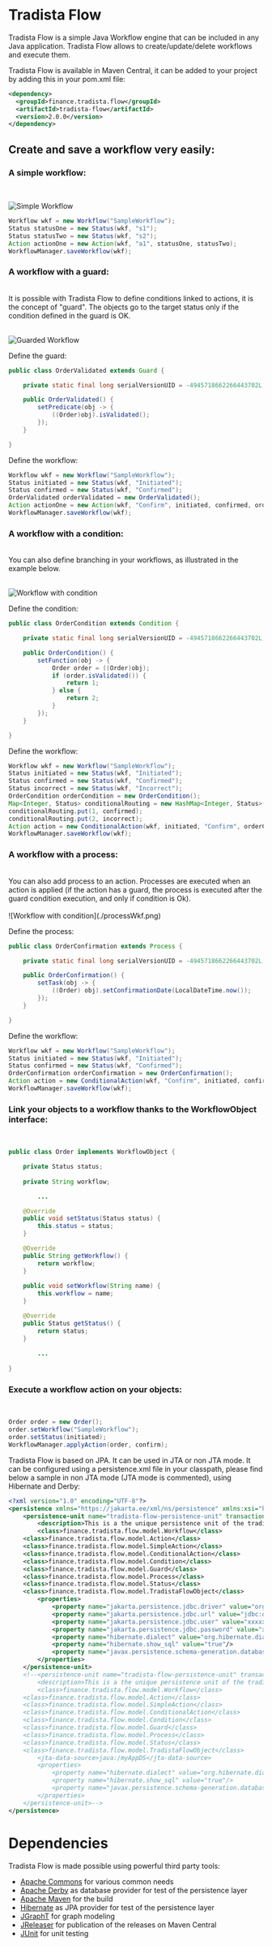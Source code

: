 # Tradista Flow

Tradista Flow is a simple Java Workflow engine that can be included in any Java application.
Tradista Flow allows to create/update/delete workflows and execute them.

Tradista Flow is available in Maven Central, it can be added to your project by adding this in your pom.xml file:

```xml
<dependency>
  <groupId>finance.tradista.flow</groupId>
  <artifactId>tradista-flow</artifactId>
  <version>2.0.0</version>
</dependency>
```

## Create and save a workflow very easily:


### A simple workflow:
<br/>

![Simple Workflow](./simpleWkf.png)

```java
Workflow wkf = new Workflow("SampleWorkflow");
Status statusOne = new Status(wkf, "s1");
Status statusTwo = new Status(wkf, "s2");
Action actionOne = new Action(wkf, "a1", statusOne, statusTwo);
WorkflowManager.saveWorkflow(wkf);
```

### A workflow with a guard:
<br/>
It is possible with Tradista Flow to define conditions linked to actions, it is the concept of "guard".
The objects go to the target status only if the condition defined in the guard is OK.
<br/>
<br/>

![Guarded Workflow](./guardedWkf.png)

Define the guard: 
```java
public class OrderValidated extends Guard {

	private static final long serialVersionUID = -4945718662266443702L;

	public OrderValidated() {
		setPredicate(obj -> {
			((Order)obj).isValidated();
		});
	}

}
```
Define the workflow:

```java
Workflow wkf = new Workflow("SampleWorkflow");
Status initiated = new Status(wkf, "Initiated");
Status confirmed = new Status(wkf, "Confirmed");
OrderValidated orderValidated = new OrderValidated();
Action actionOne = new Action(wkf, "Confirm", initiated, confirmed, orderValidated);
WorkflowManager.saveWorkflow(wkf);
```

### A workflow with a condition:
<br/>
You can also define branching in your workflows, as illustrated in the example below.
<br/>
<br/>

![Workflow with condition](./condWkf.png)

Define the condition:

```java
public class OrderCondition extends Condition {

	private static final long serialVersionUID = -4945718662266443702L;

	public OrderCondition() {
		setFunction(obj -> {
			Order order = ((Order)obj);
			if (order.isValidated()) {
				return 1;
			} else {
				return 2;
			}			
		});
	}

}
```

Define the workflow:

```java
Workflow wkf = new Workflow("SampleWorkflow");
Status initiated = new Status(wkf, "Initiated");
Status confirmed = new Status(wkf, "Confirmed");
Status incorrect = new Status(wkf, "Incorrect");
OrderCondition orderCondition = new OrderCondition();
Map<Integer, Status> conditionalRouting = new HashMap<Integer, Status>();
conditionalRouting.put(1, confirmed);
conditionalRouting.put(2, incorrect);
Action action = new ConditionalAction(wkf, initiated, "Confirm", orderCondition, conditionalRouting, confirmed, incorrect);
WorkflowManager.saveWorkflow(wkf);
```
### A workflow with a process:
<br/>
You can also add process to an action. Processes are executed when an action is applied (if the action has a guard, the process is executed after the guard condition execution, and only if condition is Ok).
<br/>
<br/>
![Workflow with condition](./processWkf.png)

Define the process: 
```java
public class OrderConfirmation extends Process {

	private static final long serialVersionUID = -4945718662266443702L;

	public OrderConfirmation() {
		setTask(obj -> {
			((Order) obj).setConfirmationDate(LocalDateTime.now());
		});
	}

}
```
Define the workflow:

```java
Workflow wkf = new Workflow("SampleWorkflow");
Status initiated = new Status(wkf, "Initiated");
Status confirmed = new Status(wkf, "Confirmed");
OrderConfirmation orderConfirmation = new OrderConfirmation();
Action action = new ConditionalAction(wkf, "Confirm", initiated, confirmed, orderConfirmation);
WorkflowManager.saveWorkflow(wkf);
```
### Link your objects to a workflow thanks to the WorkflowObject interface:
<br/>

```java
public class Order implements WorkflowObject {

	private Status status;
	
	private String workflow;

        ...

	@Override
	public void setStatus(Status status) {
		this.status = status;
	}

	@Override
	public String getWorkflow() {
		return workflow;
	}
	
	public void setWorkflow(String name) {
		this.workflow = name;
	}

	@Override
	public Status getStatus() {
		return status;
	} 
  
        ...  
  
}
```

### Execute a workflow action on your objects:
<br/>

```java
Order order = new Order();
order.setWorkflow("SampleWorkflow");
order.setStatus(initiated);
WorkflowManager.applyAction(order, confirm);
```

Tradista Flow is based on JPA. It can be used in JTA or non JTA mode.
It can be configured using a persistence.xml file in your classpath, please find below a sample in non JTA mode (JTA mode is commented),
using Hibernate and Derby:

```xml
<?xml version="1.0" encoding="UTF-8"?>
<persistence xmlns="https://jakarta.ee/xml/ns/persistence" xmlns:xsi="http://www.w3.org/2001/XMLSchema-instance" version="3.0">
    <persistence-unit name="tradista-flow-persistence-unit" transaction-type="RESOURCE_LOCAL">
        <description>This is a the unique persistence unit of the tradista flow project.</description>
        <class>finance.tradista.flow.model.Workflow</class>
	<class>finance.tradista.flow.model.Action</class>
	<class>finance.tradista.flow.model.SimpleAction</class>
	<class>finance.tradista.flow.model.ConditionalAction</class>
	<class>finance.tradista.flow.model.Condition</class>
	<class>finance.tradista.flow.model.Guard</class>
	<class>finance.tradista.flow.model.Process</class>
	<class>finance.tradista.flow.model.Status</class>
	<class>finance.tradista.flow.model.TradistaFlowObject</class>
        <properties>
            <property name="jakarta.persistence.jdbc.driver" value="org.apache.derby.jdbc.EmbeddedDriver" />
            <property name="jakarta.persistence.jdbc.url" value="jdbc:derby:memory:TradistaFlow;create=true" />
            <property name="jakarta.persistence.jdbc.user" value="xxxxx" />
            <property name="jakarta.persistence.jdbc.password" value="xxxxx" />
            <property name="hibernate.dialect" value="org.hibernate.dialect.DerbyDialect"/>
            <property name="hibernate.show_sql" value="true"/>
            <property name="javax.persistence.schema-generation.database.action" value="drop-and-create"/>
        </properties>
    </persistence-unit>
    <!--<persistence-unit name="tradista-flow-persistence-unit" transaction-type="JTA">
        <description>This is a the unique persistence unit of the tradista flow project.</description>
        <class>finance.tradista.flow.model.Workflow</class>
	<class>finance.tradista.flow.model.Action</class>
	<class>finance.tradista.flow.model.SimpleAction</class>
	<class>finance.tradista.flow.model.ConditionalAction</class>
	<class>finance.tradista.flow.model.Condition</class>
	<class>finance.tradista.flow.model.Guard</class>
	<class>finance.tradista.flow.model.Process</class>
	<class>finance.tradista.flow.model.Status</class>
	<class>finance.tradista.flow.model.TradistaFlowObject</class>
        <jta-data-source>java:/myAppDS</jta-data-source>
        <properties>
            <property name="hibernate.dialect" value="org.hibernate.dialect.DerbyDialect"/>
            <property name="hibernate.show_sql" value="true"/>
            <property name="javax.persistence.schema-generation.database.action" value="drop-and-create"/>
        </properties>
    </persistence-unit>-->
</persistence>
```

# Dependencies
Tradista Flow is made possible using powerful third party tools:
- [Apache Commons](https://commons.apache.org/) for various common needs
- [Apache Derby](https://db.apache.org/derby/) as database provider for test of the persistence layer
- [Apache Maven](https://maven.apache.org/) for the build
- [Hibernate](https://hibernate.org/) as JPA provider for test of the persistence layer
- [JGraphT](https://jgrapht.org) for graph modeling
- [JReleaser](https://jreleaser.org) for publication of the releases on Maven Central 
- [JUnit](https://junit.org/junit5) for unit testing
